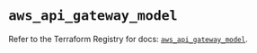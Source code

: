 # `aws_api_gateway_model`

Refer to the Terraform Registry for docs: [`aws_api_gateway_model`](https://registry.terraform.io/providers/hashicorp/aws/5.76.0/docs/resources/api_gateway_model).
